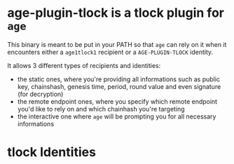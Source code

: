# age-plugin-tlock is a tlock plugin for `age`

This binary is meant to be put in your PATH so that `age` can rely on it when it encounters either a `age1tlock1` recipient or a `AGE-PLUGIN-TLOCK` identity.

It allows 3 different types of recipients and identities:
- the static ones, where you're providing all informations such as public key, chainshash, genesis time, period, round value and even signature (for decryption)
- the remote endpoint ones, where you specify which remote endpoint you'd like to rely on and which chainhash you're targeting
- the interactive one where `age` will be prompting you for all necessary informations

# tlock Identities

